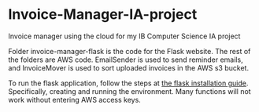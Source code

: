 # Invoice-Manager-IA-project
Invoice manager using the cloud for my IB Computer Science IA project

Folder invoice-manager-flask is the code for the Flask website. The rest of the folders are AWS code. EmailSender is used to send reminder emails, and InvoiceMover is used to sort uploaded invoices in the AWS s3 bucket.

To run the flask application, follow the steps at [the flask installation guide](https://flask.palletsprojects.com/en/3.0.x/installation/). Specifically, creating and running the environment. Many functions will not work without entering AWS access keys. 

